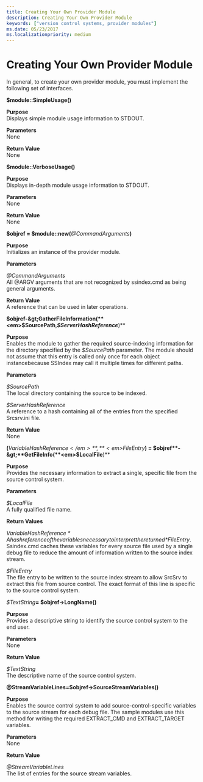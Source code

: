 ```yaml
---
title: Creating Your Own Provider Module
description: Creating Your Own Provider Module
keywords: ["version control systems, provider modules"]
ms.date: 05/23/2017
ms.localizationpriority: medium
---
```


# Creating Your Own Provider Module


In general, to create your own provider module, you must implement the following set of interfaces.

<span id="_module__SimpleUsage__"></span><span id="_module__simpleusage__"></span><span id="_MODULE__SIMPLEUSAGE__"></span>**$module::SimpleUsage()**  

<span id="Purpose"></span><span id="purpose"></span><span id="PURPOSE"></span>**Purpose**  
Displays simple module usage information to STDOUT.

<span id="Parameters"></span><span id="parameters"></span><span id="PARAMETERS"></span>**Parameters**  
None

<span id="Return_Value"></span><span id="return_value"></span><span id="RETURN_VALUE"></span>**Return Value**  
None

<span id="_module__VerboseUsage__"></span><span id="_module__verboseusage__"></span><span id="_MODULE__VERBOSEUSAGE__"></span>**$module::VerboseUsage()**  

<span id="Purpose"></span><span id="purpose"></span><span id="PURPOSE"></span>**Purpose**  
Displays in-depth module usage information to STDOUT.

<span id="Parameters"></span><span id="parameters"></span><span id="PARAMETERS"></span>**Parameters**  
None

<span id="Return_Value"></span><span id="return_value"></span><span id="RETURN_VALUE"></span>**Return Value**  
None

<span id="_objref____module__new__CommandArguments_"></span><span id="_objref____module__new__commandarguments_"></span><span id="_OBJREF____MODULE__NEW__COMMANDARGUMENTS_"></span>**$objref = $module::new(**<em>@CommandArguments</em>**)**  

<span id="Purpose"></span><span id="purpose"></span><span id="PURPOSE"></span>**Purpose**  
Initializes an instance of the provider module.

<span id="Parameters"></span><span id="parameters"></span><span id="PARAMETERS"></span>**Parameters**  

<span id="_CommandArguments"></span><span id="_commandarguments"></span><span id="_COMMANDARGUMENTS"></span><em>@CommandArguments</em>  
All @ARGV arguments that are not recognized by ssindex.cmd as being general arguments.

<span id="Return_Value"></span><span id="return_value"></span><span id="RETURN_VALUE"></span>**Return Value**  
A reference that can be used in later operations.

<span id="_objref-_GatherFileInformation__SourcePath__ServerHashReference_"></span><span id="_objref-_gatherfileinformation__sourcepath__serverhashreference_"></span><span id="_OBJREF-_GATHERFILEINFORMATION__SOURCEPATH__SERVERHASHREFERENCE_"></span>**$objref-&gt;GatherFileInformation(**<em>$SourcePath</em>**,**<em>$ServerHashReference</em>**)**  

<span id="Purpose"></span><span id="purpose"></span><span id="PURPOSE"></span>**Purpose**  
Enables the module to gather the required source-indexing information for the directory specified by the *$SourcePath* parameter. The module should not assume that this entry is called only once for each object instancebecause SSIndex may call it multiple times for different paths.

<span id="Parameters"></span><span id="parameters"></span><span id="PARAMETERS"></span>**Parameters**  

<span id="_SourcePath"></span><span id="_sourcepath"></span><span id="_SOURCEPATH"></span>*$SourcePath*  
The local directory containing the source to be indexed.

<span id="_ServerHashReference"></span><span id="_serverhashreference"></span><span id="_SERVERHASHREFERENCE"></span>*$ServerHashReference*  
A reference to a hash containing all of the entries from the specified Srcsrv.ini file.

<span id="Return_Value"></span><span id="return_value"></span><span id="RETURN_VALUE"></span>**Return Value**  
None

<span id="__VariableHashReference__FileEntry_____objref-_GetFileInfo__LocalFile_"></span><span id="__variablehashreference__fileentry_____objref-_getfileinfo__localfile_"></span><span id="__VARIABLEHASHREFERENCE__FILEENTRY_____OBJREF-_GETFILEINFO__LOCALFILE_"></span>**(**<em>$VariableHashReference</em>**,**<em>$FileEntry</em>**) = $objref**-&gt;**GetFileInfo(**<em>$LocalFile</em>**)**  

<span id="Purpose"></span><span id="purpose"></span><span id="PURPOSE"></span>**Purpose**  
Provides the necessary information to extract a single, specific file from the source control system.

<span id="Parameters"></span><span id="parameters"></span><span id="PARAMETERS"></span>**Parameters**  

<span id="_LocalFile"></span><span id="_localfile"></span><span id="_LOCALFILE"></span>*$LocalFile*  
A fully qualified file name.

<span id="Return_Values"></span><span id="return_values"></span><span id="RETURN_VALUES"></span>**Return Values**  

<span id="_VariableHashReference"></span><span id="_variablehashreference"></span><span id="_VARIABLEHASHREFERENCE"></span>*$VariableHashReference*  
A hash reference of the variables necessary to interpret the returned *$FileEntry*. Ssindex.cmd caches these variables for every source file used by a single debug file to reduce the amount of information written to the source index stream.

<span id="_FileEntry"></span><span id="_fileentry"></span><span id="_FILEENTRY"></span>*$FileEntry*  
The file entry to be written to the source index stream to allow SrcSrv to extract this file from source control. The exact format of this line is specific to the source control system.

<span id="_TextString___objref-_LongName__"></span><span id="_textstring___objref-_longname__"></span><span id="_TEXTSTRING___OBJREF-_LONGNAME__"></span><em>$TextString</em>**= $objref-&gt;LongName()**  

<span id="Purpose"></span><span id="purpose"></span><span id="PURPOSE"></span>**Purpose**  
Provides a descriptive string to identify the source control system to the end user.

<span id="Parameters"></span><span id="parameters"></span><span id="PARAMETERS"></span>**Parameters**  
None

<span id="Return_Value"></span><span id="return_value"></span><span id="RETURN_VALUE"></span>**Return Value**  

<span id="_TextString"></span><span id="_textstring"></span><span id="_TEXTSTRING"></span>*$TextString*  
The descriptive name of the source control system.

<span id="_StreamVariableLines__objref-_SourceStreamVariables__"></span><span id="_streamvariablelines__objref-_sourcestreamvariables__"></span><span id="_STREAMVARIABLELINES__OBJREF-_SOURCESTREAMVARIABLES__"></span><strong>@StreamVariableLines=$objref-&gt;SourceStreamVariables()</strong>  

<span id="Purpose"></span><span id="purpose"></span><span id="PURPOSE"></span>**Purpose**  
Enables the source control system to add source-control-specific variables to the source stream for each debug file. The sample modules use this method for writing the required EXTRACT\_CMD and EXTRACT\_TARGET variables.

<span id="Parameters"></span><span id="parameters"></span><span id="PARAMETERS"></span>**Parameters**  
None

<span id="Return_Value"></span><span id="return_value"></span><span id="RETURN_VALUE"></span>**Return Value**  

<span id="_StreamVariableLines"></span><span id="_streamvariablelines"></span><span id="_STREAMVARIABLELINES"></span><em>@StreamVariableLines</em>  
The list of entries for the source stream variables.

 

 





